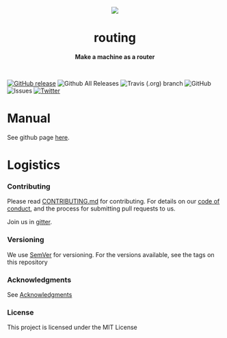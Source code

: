 <p align="center">
  <img src="https://www.lucidchart.com/publicSegments/view/6705fde8-f17c-4b68-96ac-63c386b7b41f/image.png">
</p>

<h1 align="center"> routing </h1>
<p align="center">
  <b >Make a machine as a router</b>
</p>
<br>

[![GitHub release](https://img.shields.io/github/release-pre/hilanderas/routing.svg)](https://github.com/hilanderas/routing/releases)
![Github All Releases](https://img.shields.io/github/downloads/hilanderas/routing/total.svg)
![Travis (.org) branch](https://img.shields.io/travis/hilanderas/routing.svg)
![GitHub](https://img.shields.io/github/license/hilanderas/routing.svg)
![Issues](https://img.shields.io/github/issues/hilanderas/routing.svg)
[![Twitter](https://img.shields.io/twitter/url/https/github.com/hilanderas/routing.svg?style=social)](https://twitter.com/intent/tweet?text=Wow:&url=https%3A%2F%2Fgithub.com%2Fhilanderas%2Frouting)



# Manual
See github page [here](https://hilanderas.github.io/routing).

# Logistics

### Contributing

Please read [CONTRIBUTING.md](https://hilanderas.github.io/routing/contribution/CONTRIBUTE.html) for contributing.
For details on our [code of conduct](https://github.com/hilanderas/routing/blob/master/.github/CODE_OF_CONDUCT.md), and the process for submitting pull requests to us.

Join us in [gitter](https://gitter.im/powter-the-router/community).
### Versioning

We use [SemVer](http://semver.org/) for versioning. For the versions available, see the tags on this repository

### Acknowledgments

See [Acknowledgments](https://github.com/hilanderas/routing/blob/master/.github/AKNOWLEDGEMENTS.md) 


### License 

This project is licensed under the MIT License

